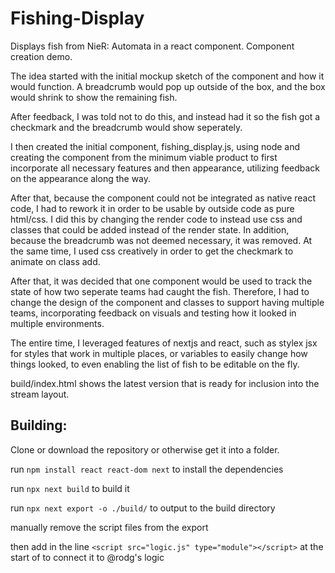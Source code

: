# Fishing-Display
Displays fish from NieR: Automata in a react component. Component creation demo.

The idea started with the initial mockup sketch of the component and how it would function.
A breadcrumb would pop up outside of the box, and the box would shrink to show the remaining fish.

After feedback, I was told not to do this, and instead had it so the fish got a checkmark and the breadcrumb would show seperately.

I then created the initial component, fishing_display.js, using node and creating the component from the minimum viable product to first incorporate all necessary features and then appearance, utilizing feedback on the appearance along the way.

After that, because the component could not be integrated as native react code, I had to rework it in order to be usable by outside code as pure html/css. I did this by changing the render code to instead use css and classes that could be added instead of the render state. In addition, because the breadcrumb was not deemed necessary, it was removed. At the same time, I used css creatively in order to get the checkmark to animate on class add.

After that, it was decided that one component would be used to track the state of how two seperate teams had caught the fish. Therefore, I had to change the design of the component and classes to support having multiple teams, incorporating feedback on visuals and testing how it looked in multiple environments.

The entire time, I leveraged features of nextjs and react, such as stylex jsx for styles that work in multiple places, or variables to easily change how things looked, to even enabling the list of fish to be editable on the fly.

build/index.html shows the latest version that is ready for inclusion into the stream layout.



## Building:

Clone or download the repository or otherwise get it into a folder.

run `npm install react react-dom next` to install the dependencies

run `npx next build` to build it

run `npx next export -o ./build/` to output to the build directory

manually remove the script files from the export

then add in the line `<script src="logic.js" type="module"></script>` at the start of <body> to connect it to @rodg's logic
